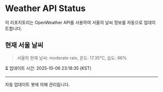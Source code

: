 
# Weather API Status

이 리포지토리는 OpenWeather API를 사용하여 서울의 날씨 정보를 자동으로 업데이트합니다.

## 현재 서울 날씨
> 서울의 현재 날씨: moderate rain, 온도: 17.35°C, 습도: 96%

⏳ 업데이트 시간: 2025-10-06 23:18:35 (KST)

---
자동 업데이트 봇에 의해 관리됩니다.
